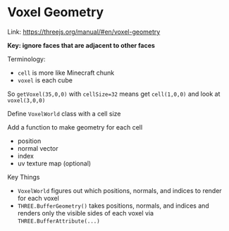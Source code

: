 # Voxel Geometry

Link: https://threejs.org/manual/#en/voxel-geometry

**Key: ignore faces that are adjacent to other faces**

Terminology:
 - `cell` is more like Minecraft chunk
 - `voxel` is each cube

So `getVoxel(35,0,0)` with `cellSize=32` means get `cell(1,0,0)` and look at `voxel(3,0,0)`


Define `VoxelWorld` class with a cell size

Add a function to make geometry for each cell
 - position
 - normal vector
 - index
 - uv texture map (optional)

Key Things
 - `VoxelWorld` figures out which positions, normals, and indices to render for each voxel
 - `THREE.BufferGeometry()` takes positions, normals, and indices and renders only the visible sides of each voxel via `THREE.BufferAttribute(...)`